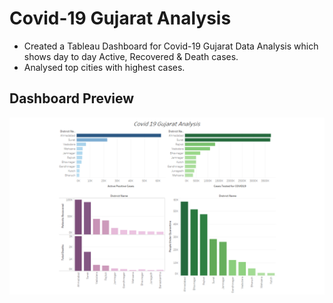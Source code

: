 # Covid-19 Gujarat Analysis
- Created a Tableau Dashboard for Covid-19 Gujarat Data Analysis which shows day to day Active, Recovered & Death cases. 
- Analysed top cities with highest cases.

## Dashboard Preview
<img src="Covid 19 Gujarat.png"/>
